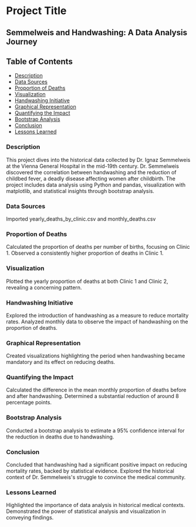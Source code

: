 # Project Title
## Semmelweis and Handwashing: A Data Analysis Journey
## Table of Contents
- [Description](#description)
- [Data Sources](#data-sources)
- [Proportion of Deaths](#proportion-of-deaths)
- [Visualization](#visualization)
- [Handwashing Initiative](#handwashing-initiative)
- [Graphical Representation](#graphical-representation)
- [Quantifying the Impact](#quantifying-the-impact)
- [Bootstrap Analysis](#bootstrap-analysis)
- [Conclusion](#conclusion)
- [Lessons Learned](#lessons-learned)

### Description
This project dives into the historical data collected by Dr. Ignaz Semmelweis at the Vienna General Hospital in the mid-19th century. Dr. Semmelweis discovered the correlation between handwashing and the reduction of childbed fever, a deadly disease affecting women after childbirth. The project includes data analysis using Python and pandas, visualization with matplotlib, and statistical insights through bootstrap analysis.

### Data Sources

Imported yearly_deaths_by_clinic.csv and monthly_deaths.csv

### Proportion of Deaths

Calculated the proportion of deaths per number of births, focusing on Clinic 1.
Observed a consistently higher proportion of deaths in Clinic 1.

### Visualization

Plotted the yearly proportion of deaths at both Clinic 1 and Clinic 2, revealing a concerning pattern.

### Handwashing Initiative

Explored the introduction of handwashing as a measure to reduce mortality rates.
Analyzed monthly data to observe the impact of handwashing on the proportion of deaths.

### Graphical Representation

Created visualizations highlighting the period when handwashing became mandatory and its effect on reducing deaths.

### Quantifying the Impact

Calculated the difference in the mean monthly proportion of deaths before and after handwashing.
Determined a substantial reduction of around 8 percentage points.

### Bootstrap Analysis

Conducted a bootstrap analysis to estimate a 95% confidence interval for the reduction in deaths due to handwashing.

### Conclusion

Concluded that handwashing had a significant positive impact on reducing mortality rates, backed by statistical evidence.
Explored the historical context of Dr. Semmelweis's struggle to convince the medical community.

### Lessons Learned

Highlighted the importance of data analysis in historical medical contexts.
Demonstrated the power of statistical analysis and visualization in conveying findings.
